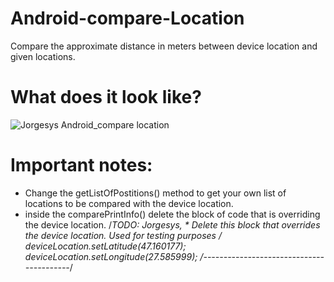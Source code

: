 # Android-compare-Location
Compare the approximate distance in meters between device location and given locations.

# What does it look like?
![Jorgesys Android_compare location](https://i.stack.imgur.com/YXdHL.png)

# Important notes:
- Change the getListOfPostitions() method to get your own list of locations to be compared with the device location.
- inside the comparePrintInfo() delete the block of code that is overriding the device location.
        /*TODO: Jorgesys, * Delete this block that overrides the device location. Used for testing purposes */
        deviceLocation.setLatitude(47.160177);
        deviceLocation.setLongitude(27.585999);
        /*-----------------------------------------*/


